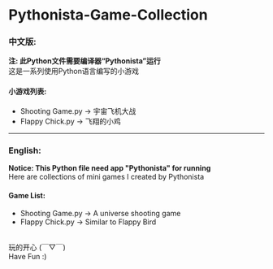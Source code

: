 # Pythonista-Game-Collection
### 中文版:<br>
**注: 此Python文件需要编译器“Pythonista”运行<br>**
这是一系列使用Python语言编写的小游戏<br>
#### 小游戏列表:<br>
* Shooting Game.py -> 宇宙飞机大战<br>
* Flappy Chick.py -> 飞翔的小鸡<br>
***
### English:
**Notice: This Python file need app "Pythonista" for running**<br>
Here are collections of mini games I created by Pythonista<br>
#### Game List:<br>
* Shooting Game.py -> A universe shooting game<br>
* Flappy Chick.py -> Similar to Flappy Bird<br>
<br>
玩的开心 (￣▽￣)<br>
Have Fun :)<br>
